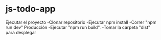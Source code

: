 # js-todo-app

Ejecutar el proyecto
  -Clonar repositorio
  -Ejecutar npm install
  -Correr "npm run dev"
Producción
  -Ejecutar "npm run build".
  -Tomar la carpeta "dist" para desplegar
